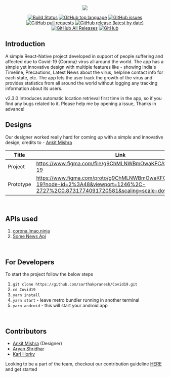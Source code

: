 <div align="center">

<image src="./readmeHeader.png" />

[![Build Status](https://travis-ci.com/sarthakpranesh/Covid19.svg?branch=master)](https://travis-ci.com/sarthakpranesh/Covid19)
[![GitHub top language](https://img.shields.io/github/languages/top/sarthakpranesh/Covid19)](https://github.com/sarthakpranesh/Covid19)
[![GitHub issues](https://img.shields.io/github/issues/sarthakpranesh/Covid19)](https://github.com/sarthakpranesh/Covid19/issues)
[![GitHub pull requests](https://img.shields.io/github/issues-pr/sarthakpranesh/Covid19)](https://github.com/sarthakpranesh/Covid19/pulls)
[![GitHub release (latest by date)](https://img.shields.io/github/v/release/sarthakpranesh/Covid19)](https://github.com/sarthakpranesh/Covid19/tags)
[![GitHub All Releases](https://img.shields.io/github/downloads/sarthakpranesh/Covid19/total)](https://github.com/sarthakpranesh/Covid19/releases)
[![GitHub](https://img.shields.io/github/license/sarthakpranesh/Covid19)](https://github.com/sarthakpranesh/Covid19/blob/master/LICENSE)

</div>

## Introduction
<p>
A simple React-Native project developed in support of people suffering and affected due to Covid-19 {Corona} virus all around the world. The app has a simple yet innovative design with multiple features like - showing India's Timeline, Precautions, Latest News about the virus, helpline contact info for each state, etc. The app lets the user track the growth of the virus and provides statistics from all around the world without logging any tracking information about its users.
</p>

<caption>v2.3.0 Introduces automatic location retrieval first time in the app, so if you find any bugs related to it. Please help me by opening a issue, Thanks in advance! </caption>

## Designs
Our designer worked really hard for coming up with a simple and innovative design, credits to - [Ankit Mishra](https://github.com/alexmishra)

| Title | Link |
| --- | --- |
| Project | https://www.figma.com/file/g9ChMLNWBmOwaKFCAv5e7C/Covid-19  |
| Prototype | https://www.figma.com/proto/g9ChMLNWBmOwaKFCAv5e7C/Covid-19?node-id=2%3A48&viewport=1246%2C-2727%2C0.8731774091720581&scaling=scale-down |

<br/>

## APIs used
1. [corona.lmao.ninja](https://corona.lmao.ninja/)
3. [Some News Api](https://github.com/sarthakpranesh/newsApiFetcher)

<br/>

## For Developers
To start the project follow the below steps
1. `git clone https://github.com/sarthakpranesh/Covid19.git`
2. `cd Covid19`
3. `yarn install`
4. `yarn start` - leave metro bundler running in another terminal
5. `yarn android` - this will start your android app

<br/>

## Contributors
* [Ankit Mishra](https://github.com/alexmishra) (Designer)
* [Aryan Shridhar](https://github.com/aryanshridhar)
* [Karl Horky](https://github.com/karlhorky)

Looking to be a part of the team, checkout our contribution guideline [HERE](https://github.com/sarthakpranesh/Covid19-ReactNative/blob/contribution/contributing.md) and get started